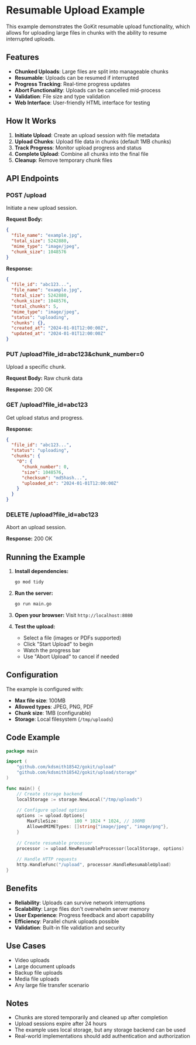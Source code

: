 # Resumable Upload Example

This example demonstrates the GoKit resumable upload functionality, which allows for uploading large files in chunks with the ability to resume interrupted uploads.

## Features

- **Chunked Uploads**: Large files are split into manageable chunks
- **Resumable**: Uploads can be resumed if interrupted
- **Progress Tracking**: Real-time progress updates
- **Abort Functionality**: Uploads can be cancelled mid-process
- **Validation**: File size and type validation
- **Web Interface**: User-friendly HTML interface for testing

## How It Works

1. **Initiate Upload**: Create an upload session with file metadata
2. **Upload Chunks**: Upload file data in chunks (default 1MB chunks)
3. **Track Progress**: Monitor upload progress and status
4. **Complete Upload**: Combine all chunks into the final file
5. **Cleanup**: Remove temporary chunk files

## API Endpoints

### POST /upload
Initiate a new upload session.

**Request Body:**
```json
{
  "file_name": "example.jpg",
  "total_size": 5242880,
  "mime_type": "image/jpeg",
  "chunk_size": 1048576
}
```

**Response:**
```json
{
  "file_id": "abc123...",
  "file_name": "example.jpg",
  "total_size": 5242880,
  "chunk_size": 1048576,
  "total_chunks": 5,
  "mime_type": "image/jpeg",
  "status": "uploading",
  "chunks": {},
  "created_at": "2024-01-01T12:00:00Z",
  "updated_at": "2024-01-01T12:00:00Z"
}
```

### PUT /upload?file_id=abc123&chunk_number=0
Upload a specific chunk.

**Request Body:** Raw chunk data

**Response:** 200 OK

### GET /upload?file_id=abc123
Get upload status and progress.

**Response:**
```json
{
  "file_id": "abc123...",
  "status": "uploading",
  "chunks": {
    "0": {
      "chunk_number": 0,
      "size": 1048576,
      "checksum": "md5hash...",
      "uploaded_at": "2024-01-01T12:00:00Z"
    }
  }
}
```

### DELETE /upload?file_id=abc123
Abort an upload session.

**Response:** 200 OK

## Running the Example

1. **Install dependencies:**
   ```bash
   go mod tidy
   ```

2. **Run the server:**
   ```bash
   go run main.go
   ```

3. **Open your browser:**
   Visit `http://localhost:8080`

4. **Test the upload:**
   - Select a file (images or PDFs supported)
   - Click "Start Upload" to begin
   - Watch the progress bar
   - Use "Abort Upload" to cancel if needed

## Configuration

The example is configured with:
- **Max file size**: 100MB
- **Allowed types**: JPEG, PNG, PDF
- **Chunk size**: 1MB (configurable)
- **Storage**: Local filesystem (`/tmp/uploads`)

## Code Example

```go
package main

import (
    "github.com/kdsmith18542/gokit/upload"
    "github.com/kdsmith18542/gokit/upload/storage"
)

func main() {
    // Create storage backend
    localStorage := storage.NewLocal("/tmp/uploads")
    
    // Configure upload options
    options := upload.Options{
        MaxFileSize:      100 * 1024 * 1024, // 100MB
        AllowedMIMETypes: []string{"image/jpeg", "image/png"},
    }
    
    // Create resumable processor
    processor := upload.NewResumableProcessor(localStorage, options)
    
    // Handle HTTP requests
    http.HandleFunc("/upload", processor.HandleResumableUpload)
}
```

## Benefits

- **Reliability**: Uploads can survive network interruptions
- **Scalability**: Large files don't overwhelm server memory
- **User Experience**: Progress feedback and abort capability
- **Efficiency**: Parallel chunk uploads possible
- **Validation**: Built-in file validation and security

## Use Cases

- Video uploads
- Large document uploads
- Backup file uploads
- Media file uploads
- Any large file transfer scenario

## Notes

- Chunks are stored temporarily and cleaned up after completion
- Upload sessions expire after 24 hours
- The example uses local storage, but any storage backend can be used
- Real-world implementations should add authentication and authorization 